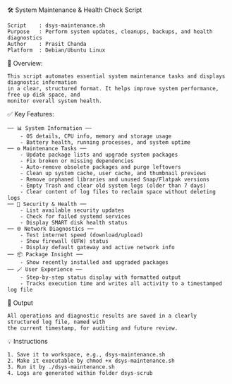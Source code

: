  🛠️  System Maintenance & Health Check Script
 
    Script    : dsys-maintenance.sh
    Purpose   : Perform system updates, cleanups, backups, and health diagnostics
    Author    : Prasit Chanda
    Platform  : Debian/Ubuntu Linux

 📄 Overview:
 
    This script automates essential system maintenance tasks and displays diagnostic information 
    in a clear, structured format. It helps improve system performance, free up disk space, and 
    monitor overall system health.

 ✅ Key Features:
 
    ── 📊 System Information ──
        - OS details, CPU info, memory and storage usage
        - Battery health, running processes, and system uptime
    ── ⚙️ Maintenance Tasks ──
        - Update package lists and upgrade system packages
        - Fix broken or missing dependencies
        - Auto-remove obsolete packages and purge leftovers
        - Clean up system cache, user cache, and thumbnail previews
        - Remove orphaned libraries and unused Snap/Flatpak versions
        - Empty Trash and clear old system logs (older than 7 days)
        - Clear content of log files to reclaim space without deleting logs
    ── 🔐 Security & Health ──
        - List available security updates
        - Check for failed systemd services
        - Display SMART disk health status
    ── 🌐 Network Diagnostics ──
        - Test internet speed (download/upload)
        - Show firewall (UFW) status
        - Display default gateway and active network info
    ── 📦 Package Insight ──
        - Show recently installed and upgraded packages
    ── 🪄 User Experience ──
        - Step-by-step status display with formatted output
        - Tracks execution time and writes all activity to a timestamped log file
        
 📁 Output
 
    All operations and diagnostic results are saved in a clearly structured log file, named with 
    the current timestamp, for auditing and future review.

 💡 Instructions

    1. Save it to workspace, e.g., dsys-maintenance.sh
    2. Make it executable by chmod +x dsys-maintenance.sh
    3. Run it by ./dsys-maintenance.sh
    4. Logs are generated within folder dsys-scrub
